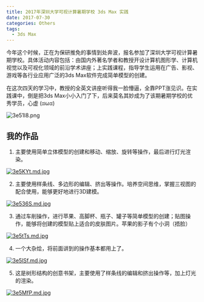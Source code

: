 ```yaml
---
title: 2017年深圳大学可视计算暑期学校 3ds Max 实践
date: 2017-07-30
categories: Others
tags:
  - 3ds Max
---
```


今年这个时候，正在为保研推免的事情到处奔波，报名参加了深圳大学可视计算暑期学校。具体活动内容包括：由国内外著名学者和教授开设计算机图形学、计算机视觉以及可视化领域的前沿学术讲座；上实践课程，指导学生运用在广告、影视、游戏等各行业应用广泛的3ds Max软件完成简单模型的创建。

<!--more-->

在这次四天的学习中，教授的全英文讲座听得我一脸懵逼，全靠PPT涨见识。在实践课中，倒是把3ds Max小小入门了下，后来莫名其妙成为了该期暑期学校的优秀学员，心虚 (ಡωಡ) 

<!-- {% asset_img  summer_school.png %} -->
![3e51l8.png](https://s2.ax1x.com/2020/02/20/3e51l8.png)

## 我的作品

1. 主要使用简单立体模型的创建和移动、缩放、旋转等操作，最后进行灯光渲染。

<!-- {% asset_img  1.jpg %} -->
[![3e5KYt.md.jpg](https://s2.ax1x.com/2020/02/20/3e5KYt.md.jpg)](https://imgchr.com/i/3e5KYt)

2. 主要使用样条线、多边形的编辑、挤出等操作。培养空间思维，掌握三视图的配合使用，能够更好地进行3D建模。

<!-- {% asset_img  2.jpg %} -->
[![3e536S.md.jpg](https://s2.ax1x.com/2020/02/20/3e536S.md.jpg)](https://imgchr.com/i/3e536S)

3. 通过车削操作，进行苹果、高脚杯、瓶子、罐子等简单模型的创建；贴图操作，能够将创建的模型贴上适合的皮肤图片。苹果的影子有个小洞（捂脸）

<!-- {% asset_img  3.jpg %} -->
[![3e5tTs.md.jpg](https://s2.ax1x.com/2020/02/20/3e5tTs.md.jpg)](https://imgchr.com/i/3e5tTs)

4. 一个大杂烩，将前面讲到的操作基本都用上了。

<!-- {% asset_img  4.jpg %} -->
[![3e5lSf.md.jpg](https://s2.ax1x.com/2020/02/20/3e5lSf.md.jpg)](https://imgchr.com/i/3e5lSf)

5. 这是树形结构的创意书架，主要使用了样条线的编辑和挤出操作等，加上灯光的渲染。

<!-- {% asset_img  5.jpg %} -->
[![3e5MfP.md.jpg](https://s2.ax1x.com/2020/02/20/3e5MfP.md.jpg)](https://imgchr.com/i/3e5MfP)